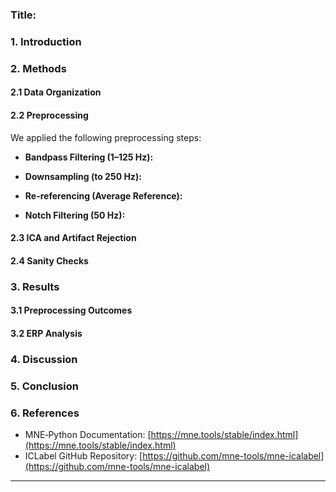 

### Title:


### 1. Introduction



### 2. Methods

#### 2.1 Data Organization



#### 2.2 Preprocessing

We applied the following preprocessing steps:
- **Bandpass Filtering (1–125 Hz):**


- **Downsampling (to 250 Hz):**


- **Re-referencing (Average Reference):**


- **Notch Filtering (50 Hz):**


#### 2.3 ICA and Artifact Rejection



#### 2.4 Sanity Checks



### 3. Results

#### 3.1 Preprocessing Outcomes



#### 3.2 ERP Analysis



### 4. Discussion



### 5. Conclusion


### 6. References

- MNE‑Python Documentation: [https://mne.tools/stable/index.html](https://mne.tools/stable/index.html)
- ICLabel GitHub Repository: [https://github.com/mne-tools/mne-icalabel](https://github.com/mne-tools/mne-icalabel)

---
